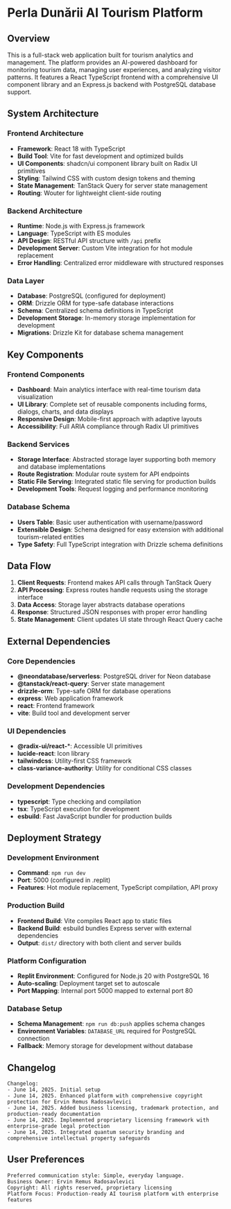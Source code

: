 # Perla Dunării AI Tourism Platform

## Overview

This is a full-stack web application built for tourism analytics and management. The platform provides an AI-powered dashboard for monitoring tourism data, managing user experiences, and analyzing visitor patterns. It features a React TypeScript frontend with a comprehensive UI component library and an Express.js backend with PostgreSQL database support.

## System Architecture

### Frontend Architecture
- **Framework**: React 18 with TypeScript
- **Build Tool**: Vite for fast development and optimized builds
- **UI Components**: shadcn/ui component library built on Radix UI primitives
- **Styling**: Tailwind CSS with custom design tokens and theming
- **State Management**: TanStack Query for server state management
- **Routing**: Wouter for lightweight client-side routing

### Backend Architecture
- **Runtime**: Node.js with Express.js framework
- **Language**: TypeScript with ES modules
- **API Design**: RESTful API structure with `/api` prefix
- **Development Server**: Custom Vite integration for hot module replacement
- **Error Handling**: Centralized error middleware with structured responses

### Data Layer
- **Database**: PostgreSQL (configured for deployment)
- **ORM**: Drizzle ORM for type-safe database interactions
- **Schema**: Centralized schema definitions in TypeScript
- **Development Storage**: In-memory storage implementation for development
- **Migrations**: Drizzle Kit for database schema management

## Key Components

### Frontend Components
- **Dashboard**: Main analytics interface with real-time tourism data visualization
- **UI Library**: Complete set of reusable components including forms, dialogs, charts, and data displays
- **Responsive Design**: Mobile-first approach with adaptive layouts
- **Accessibility**: Full ARIA compliance through Radix UI primitives

### Backend Services
- **Storage Interface**: Abstracted storage layer supporting both memory and database implementations
- **Route Registration**: Modular route system for API endpoints
- **Static File Serving**: Integrated static file serving for production builds
- **Development Tools**: Request logging and performance monitoring

### Database Schema
- **Users Table**: Basic user authentication with username/password
- **Extensible Design**: Schema designed for easy extension with additional tourism-related entities
- **Type Safety**: Full TypeScript integration with Drizzle schema definitions

## Data Flow

1. **Client Requests**: Frontend makes API calls through TanStack Query
2. **API Processing**: Express routes handle requests using the storage interface
3. **Data Access**: Storage layer abstracts database operations
4. **Response**: Structured JSON responses with proper error handling
5. **State Management**: Client updates UI state through React Query cache

## External Dependencies

### Core Dependencies
- **@neondatabase/serverless**: PostgreSQL driver for Neon database
- **@tanstack/react-query**: Server state management
- **drizzle-orm**: Type-safe ORM for database operations
- **express**: Web application framework
- **react**: Frontend framework
- **vite**: Build tool and development server

### UI Dependencies
- **@radix-ui/react-***: Accessible UI primitives
- **lucide-react**: Icon library
- **tailwindcss**: Utility-first CSS framework
- **class-variance-authority**: Utility for conditional CSS classes

### Development Dependencies
- **typescript**: Type checking and compilation
- **tsx**: TypeScript execution for development
- **esbuild**: Fast JavaScript bundler for production builds

## Deployment Strategy

### Development Environment
- **Command**: `npm run dev`
- **Port**: 5000 (configured in .replit)
- **Features**: Hot module replacement, TypeScript compilation, API proxy

### Production Build
- **Frontend Build**: Vite compiles React app to static files
- **Backend Build**: esbuild bundles Express server with external dependencies
- **Output**: `dist/` directory with both client and server builds

### Platform Configuration
- **Replit Environment**: Configured for Node.js 20 with PostgreSQL 16
- **Auto-scaling**: Deployment target set to autoscale
- **Port Mapping**: Internal port 5000 mapped to external port 80

### Database Setup
- **Schema Management**: `npm run db:push` applies schema changes
- **Environment Variables**: `DATABASE_URL` required for PostgreSQL connection
- **Fallback**: Memory storage for development without database

## Changelog

```
Changelog:
- June 14, 2025. Initial setup
- June 14, 2025. Enhanced platform with comprehensive copyright protection for Ervin Remus Radosavlevici
- June 14, 2025. Added business licensing, trademark protection, and production-ready documentation
- June 14, 2025. Implemented proprietary licensing framework with enterprise-grade legal protection
- June 14, 2025. Integrated quantum security branding and comprehensive intellectual property safeguards
```

## User Preferences

```
Preferred communication style: Simple, everyday language.
Business Owner: Ervin Remus Radosavlevici
Copyright: All rights reserved, proprietary licensing
Platform Focus: Production-ready AI tourism platform with enterprise features
```